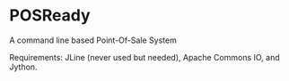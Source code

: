 # POSReady
A command line based Point-Of-Sale System

Requirements: JLine (never used but needed), Apache Commons IO, and Jython.


